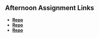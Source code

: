 ## Afternoon Assignment Links

* **[Repo](https://github.com/ArrMata/bcw_2023summer_choreScore)**
* **[Repo](https://github.com/ArrMata/bcw_2023summer_gregslist_csharp)**
* **[Repo](https://github.com/ArrMata/bcw_2023summer_choreScore)**
